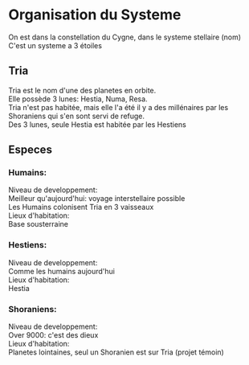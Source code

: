 # Organisation du Systeme
On est dans la constellation du Cygne, dans le systeme stellaire (nom)  
C'est un systeme a 3 étoiles
## Tria
Tria est le nom d'une des planetes en orbite.  
Elle possède 3 lunes: Hestia, Numa, Resa.  
Tria n'est pas habitée, mais elle l'a été il y a des millénaires par les Shoraniens qui s'en sont servi de refuge.  
Des 3 lunes, seule Hestia est habitée par les Hestiens
## Especes
### Humains:
Niveau de developpement:  
Meilleur qu'aujourd'hui: voyage interstellaire possible  
Les Humains colonisent Tria en 3 vaisseaux  
Lieux d'habitation:  
Base sousterraine
### Hestiens:  
Niveau de developpement:  
Comme les humains aujourd'hui  
Lieux d'habitation:  
Hestia
### Shoraniens: 
Niveau de developpement:  
Over 9000: c'est des dieux  
Lieux d'habitation:  
Planetes lointaines, seul un Shoranien est sur Tria (projet témoin)
